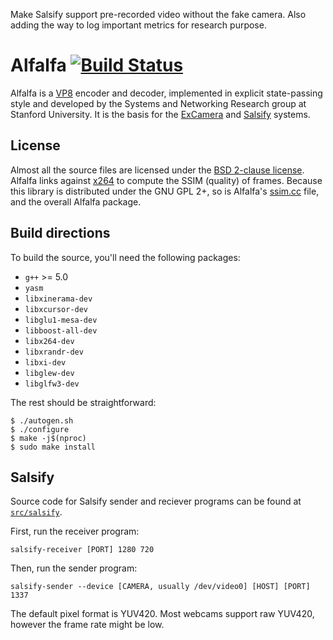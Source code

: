 Make Salsify support pre-recorded video without the fake camera. Also adding the way to log important metrics for research purpose.


# Alfalfa [![Build Status](https://travis-ci.org/excamera/alfalfa.svg?branch=master)](https://travis-ci.org/excamera/alfalfa)

Alfalfa is a [VP8](https://en.wikipedia.org/wiki/VP8) encoder and
decoder, implemented in explicit state-passing style and developed by
the Systems and Networking Research group at Stanford University. It
is the basis for the
[ExCamera](https://www.usenix.org/conference/nsdi17/technical-sessions/presentation/fouladi)
and [Salsify](https://snr.stanford.edu/salsify) systems.

## License

Almost all the source files are licensed under the [BSD 2-clause
license](https://opensource.org/licenses/bsd-license.php). Alfalfa
links against [x264](https://www.videolan.org/developers/x264.html) to
compute the SSIM (quality) of frames. Because this library is
distributed under the GNU GPL 2+, so is Alfalfa's
[ssim.cc](https://github.com/excamera/alfalfa/blob/master/src/util/ssim.cc)
file, and the overall Alfalfa package.

## Build directions

To build the source, you'll need the following packages:

* `g++` >= 5.0
* `yasm`
* `libxinerama-dev`
* `libxcursor-dev`
* `libglu1-mesa-dev`
* `libboost-all-dev`
* `libx264-dev`
* `libxrandr-dev`
* `libxi-dev`
* `libglew-dev`
* `libglfw3-dev`

The rest should be straightforward:

```
$ ./autogen.sh
$ ./configure
$ make -j$(nproc)
$ sudo make install
```


## Salsify

Source code for Salsify sender and reciever programs can be found at [`src/salsify`](https://github.com/excamera/alfalfa/tree/master/src/salsify).

First, run the receiver program:

```
salsify-receiver [PORT] 1280 720
```

Then, run the sender program:

```
salsify-sender --device [CAMERA, usually /dev/video0] [HOST] [PORT] 1337
```

The default pixel format is YUV420. Most webcams support raw YUV420, however the frame rate might be low.


